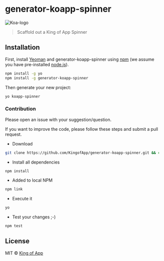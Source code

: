 # generator-koapp-spinner

![Koa-logo](http://kingofapp.es/wp-content/uploads/2015/02/logoking-r1.png)

> Scaffold out a King of App Spinner

## Installation

First, install [Yeoman](http://yeoman.io) and generator-koapp-spinner using [npm](https://www.npmjs.com/) (we assume you have pre-installed [node.js](https://nodejs.org/)).

```bash
npm install -g yo
npm install -g generator-koapp-spinner
```

Then generate your new project:

```bash
yo koapp-spinner
```

### Contribution

Please open an issue with your suggestion/question.

If you want to improve the code, please follow these steps and submit a pull request.

- Download
```bash
git clone https://github.com/KingofApp/generator-koapp-spinner.git && cd generator-koapp-spinner
```

- Install all dependencies
```bash
npm install
```

- Added to local NPM
```bash
npm link
```

- Execute it
```bash
yo
```

- Test your changes ;-)
```bash
npm test
```

## License

MIT © [King of App](https://github.com/KingofApp)

